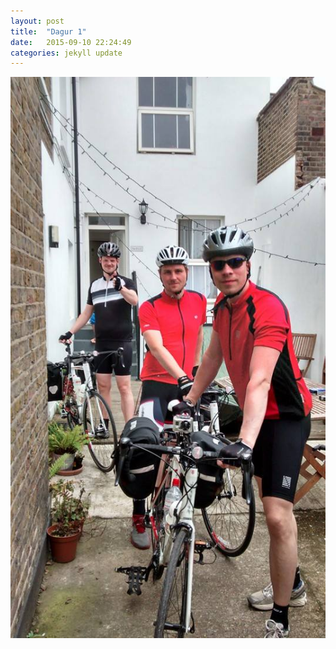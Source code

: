 ```yaml
---
layout: post
title:  "Dagur 1"
date:   2015-09-10 22:24:49
categories: jekyll update
---
```

![](/images/dagur1.jpg)